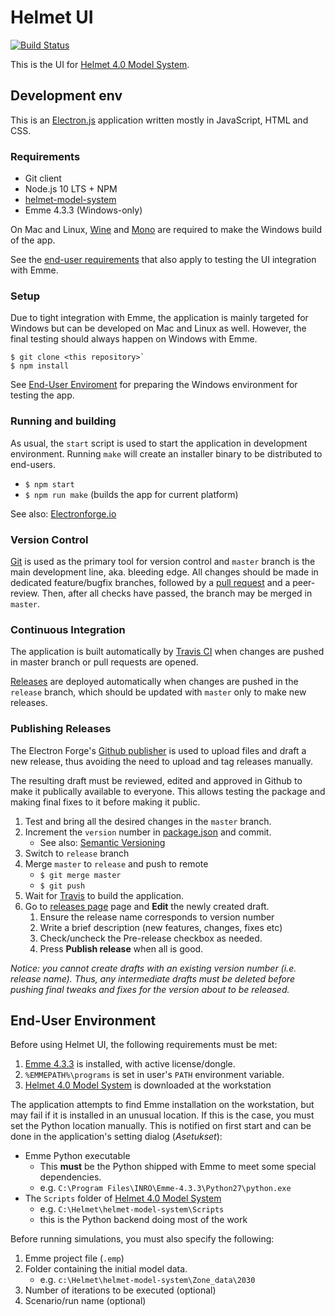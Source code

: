 # Helmet UI

[![Build Status](https://travis-ci.org/HSLdevcom/helmet-ui.svg?branch=master)](https://travis-ci.org/HSLdevcom/helmet-ui)

This is the UI for [Helmet 4.0 Model System](https://github.com/HSLdevcom/helmet-model-system).

## Development env

 This is an [Electron.js](https://electrojs.org) application written mostly in JavaScript, HTML and CSS.

### Requirements

- Git client
- Node.js 10 LTS + NPM
- [helmet-model-system](https://github.com/HSLdevcom/helmet-model-system)
- Emme 4.3.3 (Windows-only)

On Mac and Linux, [Wine](https://www.winehq.org/) and [Mono](https://www.mono-project.com/) are required to make the Windows build of the app.

See the [end-user requirements](#end-user-environment) that also apply to testing the UI integration with Emme.

### Setup

Due to tight integration with Emme, the application is mainly targeted for Windows but can be developed on Mac and Linux as well. However, the final testing should always happen on Windows with Emme.

```
$ git clone <this repository>`
$ npm install
```

See [End-User Enviroment](#end-user-environment) for preparing the Windows environment for testing the app.

### Running and building

As usual, the `start` script is used to start the application in development environment. Running `make` will create an installer binary to be distributed to end-users.

- `$ npm start`
- `$ npm run make` (builds the app for current platform)

See also: [Electronforge.io](https://www.electronforge.io/)

### Version Control

[Git](https://git-scm.com/) is used as the primary tool for version control and `master` branch is the main development line, aka. bleeding edge. All changes should be made in dedicated feature/bugfix branches, followed by a [pull request](https://help.github.com/en/articles/creating-a-pull-request) and a peer-review. Then, after all checks have passed, the branch may be merged in `master`.

### Continuous Integration

The application is built automatically by [Travis CI](https://travis-ci.org/HSLdevcom/helmet-ui.svg?branch=master) when changes are pushed in master branch or pull requests are opened.

[Releases](https://github.com/HSLdevcom/helmet-ui/releases) are deployed automatically when changes are pushed in the `release` branch, which should be updated with `master` only to make new releases.

### Publishing Releases

The Electron Forge's [Github publisher](https://www.electronforge.io/config/publishers/github) is used to upload files and draft a new release, thus avoiding the need to upload and tag releases manually.

The resulting draft must be reviewed, edited and approved in Github to make it publically available to everyone. This allows testing the package and making final fixes to it before making it public.

1. Test and bring all the desired changes in the `master` branch.
1. Increment the `version` number in [package.json](./package.json) and commit.
    - See also: [Semantic Versioning](https://semver.org/)
1. Switch to `release` branch
1. Merge `master` to `release` and push to remote
    - `$ git merge master`
    - `$ git push`
1. Wait for [Travis](https://travis-ci.org/HSLdevcom/helmet-ui) to build the application.
1. Go to [releases page](https://github.com/HSLdevcom/helmet-ui/releases) page and **Edit** the newly created draft.
    1. Ensure the release name corresponds to version number
    1. Write a brief description (new features, changes, fixes etc)
    1. Check/uncheck the Pre-release checkbox as needed.
    1. Press **Publish release** when all is good.

_Notice: you cannot create drafts with an existing version number (i.e. release name). Thus, any intermediate drafts must be deleted before pushing final tweaks and fixes for the version about to be released._

## End-User Environment

Before using Helmet UI, the following requirements must be met:

  1. [Emme 4.3.3](https://www.inrosoftware.com/en/products/emme/) is installed, with active license/dongle.
  1. `%EMMEPATH%\programs` is set in user's `PATH` environment variable.
  1. [Helmet 4.0 Model System](https://github.com/HSLdevcom/helmet-model-system) is downloaded at the workstation

The application attempts to find Emme installation on the workstation, but may fail if it is installed in an unusual location. If this is the case, you must set the Python location manually. This is notified on first start and can be done in the application's setting dialog (_Asetukset_):

- Emme Python executable
    - This **must** be the Python shipped with Emme to meet some special dependencies.
    - e.g. `C:\Program Files\INRO\Emme-4.3.3\Python27\python.exe`
- The `Scripts` folder of [Helmet 4.0 Model System](https://github.com/HSLdevcom/helmet-model-system)
    - e.g. `C:\Helmet\helmet-model-system\Scripts`
    - this is the Python backend doing most of the work

Before running simulations, you must also specify the following:

1. Emme project file (`.emp`)
1. Folder containing the initial model data.
    - e.g. `c:\Helmet\helmet-model-system\Zone_data\2030`
1. Number of iterations to be executed (optional)
1. Scenario/run name (optional)
